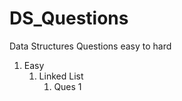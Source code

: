 # DS_Questions
Data Structures Questions easy to hard
<br>
<ol>
<li>Easy<ol>
<li>Linked List <ol>
<li>Ques 1</li></ol></li></ol></li></ol>